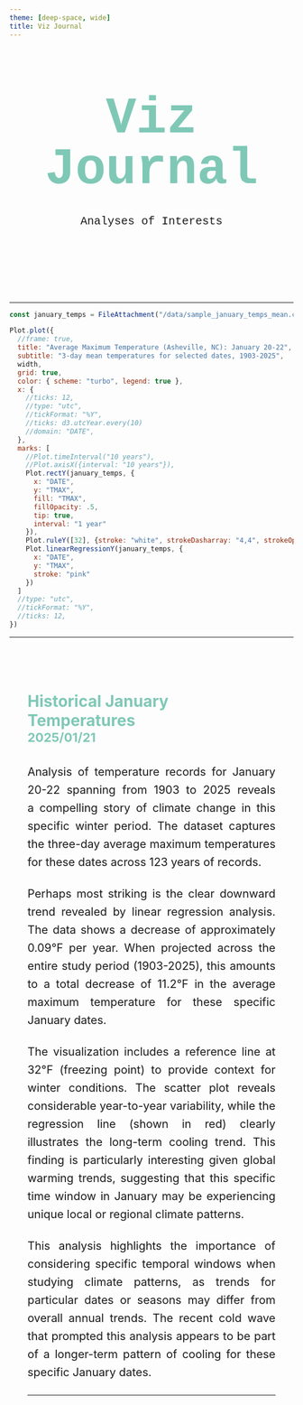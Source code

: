 ```yaml
---
theme: [deep-space, wide]
title: Viz Journal
---
```

<head>

</head>

<body>

  <div class="hero">
    <h1>Viz Journal</h1>
    <h2>Analyses of Interests</h2>
  </div>


---

```js
const january_temps = FileAttachment("/data/sample_january_temps_mean.csv").csv({typed: true})
```

```js
Plot.plot({
  //frame: true,
  title: "Average Maximum Temperature (Asheville, NC): January 20-22",
  subtitle: "3-day mean temperatures for selected dates, 1903-2025",
  width,
  grid: true,
  color: { scheme: "turbo", legend: true },
  x: {
    //ticks: 12,
    //type: "utc",
    //tickFormat: "%Y",
    //ticks: d3.utcYear.every(10)
    //domain: "DATE",
  },
  marks: [
    //Plot.timeInterval("10 years"),
    //Plot.axisX({interval: "10 years"}),
    Plot.rectY(january_temps, {
      x: "DATE",
      y: "TMAX",
      fill: "TMAX",
      fillOpacity: .5,
      tip: true,
      interval: "1 year"
    }),
    Plot.ruleY([32], {stroke: "white", strokeDasharray: "4,4", strokeOpacity: .9}),
    Plot.linearRegressionY(january_temps, {
      x: "DATE",
      y: "TMAX",
      stroke: "pink"
    })
  ]
  //type: "utc",
  //tickFormat: "%Y",
  //ticks: 12,
})
```

---

<article class="chart-analysis">
<header>
<div>
<h3>Historical January Temperatures</h3>
<h4>2025/01/21</h4>
</div>
</header>

<p>
Analysis of temperature records for January 20-22 spanning from 1903 to 2025 reveals a compelling story of climate change in this specific winter period. The dataset captures the three-day average maximum temperatures for these dates across 123 years of records.
</p>
<p>
Perhaps most striking is the clear downward trend revealed by linear regression analysis. The data shows a decrease of approximately 0.09°F per year. When projected across the entire study period (1903-2025), this amounts to a total decrease of 11.2°F in the average maximum temperature for these specific January dates.
</p>
<p>
The visualization includes a reference line at 32°F (freezing point) to provide context for winter conditions. The scatter plot reveals considerable year-to-year variability, while the regression line (shown in red) clearly illustrates the long-term cooling trend. This finding is particularly interesting given global warming trends, suggesting that this specific time window in January may be experiencing unique local or regional climate patterns.
</p>
<p>
This analysis highlights the importance of considering specific temporal windows when studying climate patterns, as trends for particular dates or seasons may differ from overall annual trends. The recent cold wave that prompted this analysis appears to be part of a longer-term pattern of cooling for these specific January dates.
</p>
<p>

</p>

---


</article>

</body>

<style>

.hero {
  display: flex;
  flex-direction: column;
  align-items: center;
  font-family: Consolas, Menlo, Monaco, 'Courier New', monospace;
  margin: 4rem 0 8rem;
  text-wrap: balance;
  text-align: center;
}

.hero h1 {
  margin: 1rem 0;
  padding: 1rem 0;
  max-width: none;
  font-size: 14vw;
  font-weight: 900;
  line-height: 1;
  color: #7fc8b6;
}

.hero h2 {
  margin: 0;
  max-width: 34em;
  font-size: 20px;
  font-style: initial;
  font-weight: 500;
  line-height: 1.5;
  color: var(--theme-foreground-muted);
}

a[href] {
  color: #7fc8b6;
}

.chart-analysis {
  margin: 4rem auto;
  max-width: 90%;
  padding: 2rem;
  border-top: 1px solid var(--theme-foreground-muted);
}

.chart-analysis header {
  margin-bottom: 2rem;
}

.chart-analysis h3 {
  text-align: left;
  display: block;
  margin: 0;
  font-size: 28px;
  color: #7fc8b6;
}

.chart-analysis h4 {
  text-align: left;
  display: block;
  margin: 0;
  font-size: 22px;
  color: #7fc8b6;
}

.chart-analysis p {
  text-align: justify;
  margin: 1.5rem 0;
  font-size: 20px;
  text-wrap: balance;
  color: var(--theme-foreground-muted);
  line-height: 1.6;
  hyphens: auto;
}

.chart-analysis p:first-of-type {
  margin-top: 0;
}

.chart-analysis p:last-of-type {
  margin-bottom: 0;
}

@media (min-width: 640px) {
  .hero h1 {
    font-size: 90px;
  }
  
  .chart-analysis {
    max-width: 70ch;
  }
}

</style>
